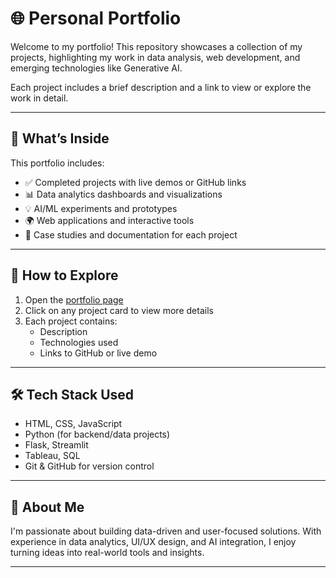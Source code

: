 # 🌐 Personal Portfolio

Welcome to my portfolio! This repository showcases a collection of my projects, highlighting my work in data analysis, web development, and emerging technologies like Generative AI.

Each project includes a brief description and a link to view or explore the work in detail.

---

## 📁 What’s Inside

This portfolio includes:

- ✅ Completed projects with live demos or GitHub links  
- 📊 Data analytics dashboards and visualizations  
- 💡 AI/ML experiments and prototypes  
- 🌍 Web applications and interactive tools  
- 📄 Case studies and documentation for each project  

---

## 🚀 How to Explore

1. Open the [portfolio page]([https://your-username.github.io/your-portfolio-repo](https://umaramanathan-da.github.io/portfolio))  
2. Click on any project card to view more details  
3. Each project contains:
   - Description
   - Technologies used
   - Links to GitHub or live demo

---

## 🛠️ Tech Stack Used

- HTML, CSS, JavaScript
- Python (for backend/data projects)
- Flask, Streamlit
- Tableau, SQL
- Git & GitHub for version control

---

## 👤 About Me

I'm passionate about building data-driven and user-focused solutions. With experience in data analytics, UI/UX design, and AI integration, I enjoy turning ideas into real-world tools and insights.

---

